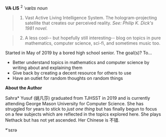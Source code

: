**VA·LIS**  <sup>2</sup>
*ˈvælɪs*
*noun*

> 1. Vast Active Living Intelligence System.  The hologram-projecting satellite that creates our perceived reality.  *See: Philip K. Dick's 1981 novel.*

> 2. A less cool-- but hopefully still interesting-- blog on topics in pure mathematics, computer science, sci-fi, and sometimes music too.


Started in May of 2019 by a bored high school senior.  The goal(s)? To...

* Better understand topics in mathematics and computer science by writing about and explaining them
* Give back by creating a decent resource for others to use
* Have an outlet for random thoughts on random things


**About the Author**

Sahra* Yusuf (姚凡莎) graduated from TJHSST in 2019 and is currently attending George Mason University for Computer Science.  She has struggled for years to stick to *just one thing* but has finally begun to focus on a few subjects which are reflected in the topics explored here.  She plays Nethack but has not yet ascended.  Her Chinese is 不错.

*ˈsɛrə
